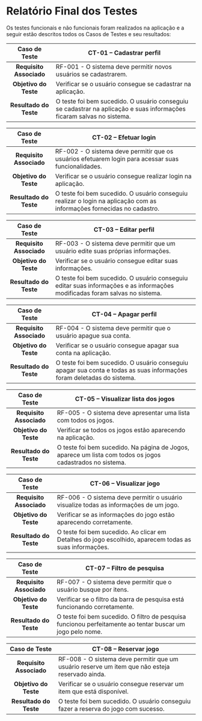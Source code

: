 # Relatório Final dos Testes

 Os testes funcionais e não funcionais foram realizados na aplicação e a seguir estão descritos todos os Casos de Testes e seu resultados:
 
| **Caso de Teste** | CT-01 – Cadastrar perfil |
|:---:|---|
| **Requisito Associado** | RF-001 - O sistema deve permitir novos usuários se cadastrarem. |
| **Objetivo do Teste** | Verificar se o usuário consegue se cadastrar na aplicação. |
| **Resultado do Teste** | O teste foi bem sucedido. O usuário conseguiu se cadastrar na aplicação e suas informações ficaram salvas no sistema. |

| **Caso de Teste** | CT-02 – Efetuar login |
|:---:|---|
| **Requisito Associado** | RF-002 - O sistema deve permitir que os usuários efetuarem login para acessar suas funcionalidades. |
| **Objetivo do Teste** | Verificar se o usuário consegue realizar login na aplicação. |
| **Resultado do Teste** | O teste foi bem sucedido. O usuário conseguiu realizar o login na aplicação com as informações fornecidas no cadastro. |

| **Caso de Teste** | CT-03 – Editar perfil |
|:---:|---|
| **Requisito Associado** | RF-003 - O sistema deve permitir que um usuário edite suas próprias informações. |
| **Objetivo do Teste** | Verificar se o usuário consegue editar suas informações. |
| **Resultado do Teste** | O teste foi bem sucedido. O usuário conseguiu editar suas informações e as informações modificadas foram salvas no sistema. |

| **Caso de Teste** | CT-04 – Apagar perfil |
|:---:|---|
| **Requisito Associado** | RF-004 - O sistema deve permitir que o usuário apague sua conta. |
| **Objetivo do Teste** | Verificar se o usuário consegue apagar sua conta na aplicação. |
| **Resultado do Teste** | O teste foi bem sucedido. O usuário conseguiu apagar sua conta e todas as suas informações foram deletadas do sistema. |

| **Caso de Teste** | CT-05 – Visualizar lista dos jogos |
|:---:|---|
| **Requisito Associado** | RF-005 - O sistema deve apresentar uma lista com todos os jogos. |
| **Objetivo do Teste** | Verificar se todos os jogos estão aparecendo na aplicação. |
| **Resultado do Teste** | O teste foi bem sucedido. Na página de Jogos, aparece um lista com todos os jogos cadastrados no sistema. |

| **Caso de Teste** | CT-06 – Visualizar jogo |
|:---:|---|
| **Requisito Associado** | RF-006 - O sistema deve permitir o usuário visualize todas as informações de um jogo. |
| **Objetivo do Teste** | Verificar se as informações do jogo estão aparecendo corretamente. |
| **Resultado do Teste** | O teste foi bem sucedido. Ao clicar em Detalhes do jogo escolhido, aparecem todas as suas informações. |

| **Caso de Teste** | CT-07 – Filtro de pesquisa |
|:---:|---|
| **Requisito Associado** | RF-007 - O sistema deve permitir que o usuário busque por itens. |
| **Objetivo do Teste** | Verificar se o filtro da barra de pesquisa está funcionando corretamente. |
| **Resultado do Teste** | O teste foi bem sucedido. O filtro de pesquisa funcionou perfeitamente ao tentar buscar um jogo pelo nome. |

| **Caso de Teste** | CT-08 – Reservar jogo |
|:---:|---|
| **Requisito Associado** | RF-008 - O sistema deve permitir que um usuário reserve um item que não esteja reservado ainda. |
| **Objetivo do Teste** | Verificar se o usuário consegue reservar um item que está disponível. |
| **Resultado do Teste** | O teste foi bem sucedido. O usuário conseguiu fazer a reserva do jogo com sucesso. |


